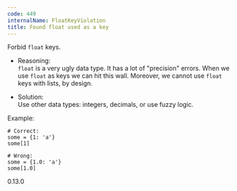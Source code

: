 ```yaml
---
code: 449
internalName: FloatKeyViolation
title: Found float used as a key
---
```


Forbid `float` keys.

  - Reasoning:  
    `float` is a very ugly data type. It has a lot of "precision"
    errors. When we use `float` as keys we can hit this wall. Moreover,
    we cannot use `float` keys with lists, by design.

  - Solution:  
    Use other data types: integers, decimals, or use fuzzy logic.

Example:

    # Correct:
    some = {1: 'a'}
    some[1]
    
    # Wrong:
    some = {1.0: 'a'}
    some[1.0]

<div class="versionadded">

0.13.0

</div>